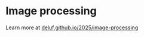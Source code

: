 # Image processing

Learn more at [deluf.github.io/2025/image-processing](https://deluf.github.io/2025/image-processing)
